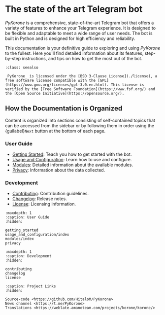 # The state of the art Telegram bot

_PyKorone_ is a comprehensive, state-of-the-art Telegram bot that offers a variety of features to enhance your Telegram experience. It is designed to be flexible and adaptable to meet a wide range of user needs. The bot is built in Python and is designed for high efficiency and reliability.

This documentation is your definitive guide to exploring and using _PyKorone_ to the fullest. Here you'll find detailed information about its features, step-by-step instructions, and tips on how to get the most out of the bot.

```{admonition} License
:class: seealso

_PyKorone_ is licensed under the [BSD 3-Clause License](./license), a free software license compatible with the [GPL](https://www.gnu.org/licenses/gpl-3.0.en.html). This license is verified by the [Free Software Foundation](https://www.fsf.org/) and the [Open Source Initiative](https://opensource.org/).
```

## How the Documentation is Organized

Content is organized into sections consisting of self-contained topics that can be accessed from the sidebar or by following them in order using the {guilabel}`Next` button at the bottom of each page.

### User Guide

- [Getting Started](./getting_started): Teach you how to get started with the bot.
- [Usage and Configuration](./usage_and_configuration/index): Learn how to use and configure.
- [Modules](./modules/index): Detailed information about the available modules.
- [Privacy](./privacy): Information about the data collected.

### Development

- [Contributing](./contributing): Contribution guidelines.
- [Changelog](./changelog): Release notes.
- [License](./license): Licensing information.

```{toctree}
:maxdepth: 1
:caption: User Guide
:hidden:

getting_started
usage_and_configuration/index
modules/index
privacy
```

```{toctree}
:maxdepth: 1
:caption: Development
:hidden:

contributing
changelog
license
```

```{toctree}
:caption: Project Links
:hidden:

Source-code <https://github.com/HitaloM/PyKorone>
News channel <https://t.me/PyKorone>
Translations <https://weblate.amanoteam.com/projects/korone/korone/>
```
